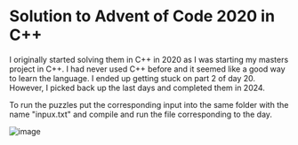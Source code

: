# Solution to Advent of Code 2020 in C++
I originally started solving them in C++ in 2020 as I was starting my masters project in C++. I had never used C++ before and it seemed like a good way to learn the language. I ended up getting stuck on part 2 of day 20. However, I picked back up the last days and completed them in 2024.

To run the puzzles put the corresponding input into the same folder with the name "inpux.txt" and compile and run the file corresponding to the day.

<img alt="image" src="https://github.com/HHMagnus/AdventOfCode2020/assets/8402802/5d70bb91-4231-4ecb-819b-f3affa97b676">
